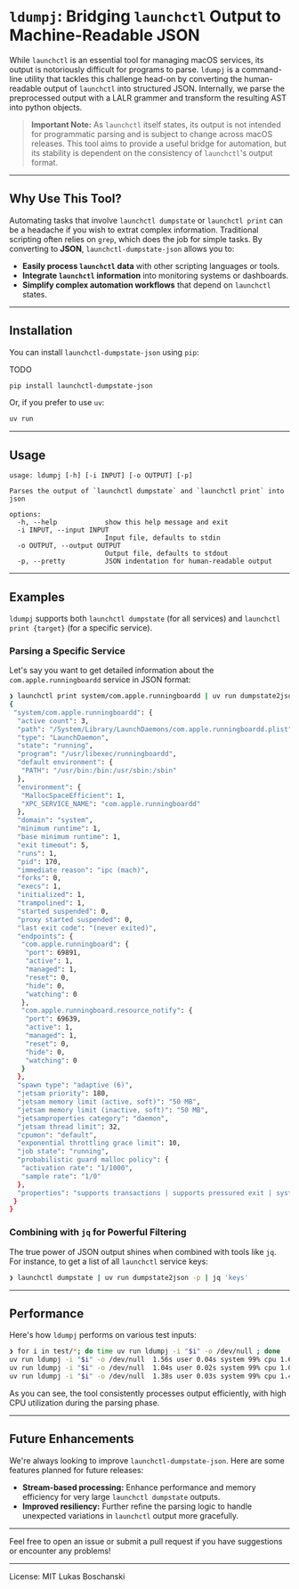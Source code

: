
# `ldumpj`: Bridging `launchctl` Output to Machine-Readable JSON

While `launchctl` is an essential tool for managing macOS services, its output is notoriously difficult for programs to parse. `ldumpj` is a command-line utility that tackles this challenge head-on by converting the human-readable output of `launchctl` into structured JSON. Internally, we parse the preprocessed output with a LALR grammer and transform the resulting AST into python objects.

> **Important Note:** As `launchctl` itself states, its output is not intended for programmatic parsing and is subject to change across macOS releases. This tool aims to provide a useful bridge for automation, but its stability is dependent on the consistency of `launchctl`'s output format.

---

## Why Use This Tool?

Automating tasks that involve `launchctl dumpstate` or `launchctl print` can be a headache if you wish to extrat complex information. Traditional scripting often relies on `grep`, which does the job for simple tasks. By converting to **JSON**, `launchctl-dumpstate-json` allows you to:

* **Easily process `launchctl` data** with other scripting languages or tools.
* **Integrate `launchctl` information** into monitoring systems or dashboards.
* **Simplify complex automation workflows** that depend on `launchctl` states.

---

## Installation

You can install `launchctl-dumpstate-json` using `pip`:

TODO

```bash
pip install launchctl-dumpstate-json
````

Or, if you prefer to use `uv`:

```bash
uv run 
```

-----

## Usage

```
usage: ldumpj [-h] [-i INPUT] [-o OUTPUT] [-p]

Parses the output of `launchctl dumpstate` and `launchctl print` into json

options:
  -h, --help            show this help message and exit
  -i INPUT, --input INPUT
                        Input file, defaults to stdin
  -o OUTPUT, --output OUTPUT
                        Output file, defaults to stdout
  -p, --pretty          JSON indentation for human-readable output
```

-----

## Examples

`ldumpj` supports both `launchctl dumpstate` (for all services) and `launchctl print {target}` (for a specific service).

### Parsing a Specific Service

Let's say you want to get detailed information about the `com.apple.runningboardd` service in JSON format:

```bash
❯ launchctl print system/com.apple.runningboardd | uv run dumpstate2json -p
{
 "system/com.apple.runningboardd": {
  "active count": 3,
  "path": "/System/Library/LaunchDaemons/com.apple.runningboardd.plist",
  "type": "LaunchDaemon",
  "state": "running",
  "program": "/usr/libexec/runningboardd",
  "default environment": {
   "PATH": "/usr/bin:/bin:/usr/sbin:/sbin"
  },
  "environment": {
   "MallocSpaceEfficient": 1,
   "XPC_SERVICE_NAME": "com.apple.runningboardd"
  },
  "domain": "system",
  "minimum runtime": 1,
  "base minimum runtime": 1,
  "exit timeout": 5,
  "runs": 1,
  "pid": 170,
  "immediate reason": "ipc (mach)",
  "forks": 0,
  "execs": 1,
  "initialized": 1,
  "trampolined": 1,
  "started suspended": 0,
  "proxy started suspended": 0,
  "last exit code": "(never exited)",
  "endpoints": {
   "com.apple.runningboard": {
    "port": 69891,
    "active": 1,
    "managed": 1,
    "reset": 0,
    "hide": 0,
    "watching": 0
   },
   "com.apple.runningboard.resource_notify": {
    "port": 69639,
    "active": 1,
    "managed": 1,
    "reset": 0,
    "hide": 0,
    "watching": 0
   }
  },
  "spawn type": "adaptive (6)",
  "jetsam priority": 180,
  "jetsam memory limit (active, soft)": "50 MB",
  "jetsam memory limit (inactive, soft)": "50 MB",
  "jetsamproperties category": "daemon",
  "jetsam thread limit": 32,
  "cpumon": "default",
  "exponential throttling grace limit": 10,
  "job state": "running",
  "probabilistic guard malloc policy": {
   "activation rate": "1/1000",
   "sample rate": "1/0"
  },
  "properties": "supports transactions | supports pressured exit | system service | exponential throttling | tle system"
 }
}
```

### Combining with `jq` for Powerful Filtering

The true power of JSON output shines when combined with tools like `jq`. For instance, to get a list of all `launchctl` service keys:

```bash
❯ launchctl dumpstate | uv run dumpstate2json -p | jq 'keys'
```

-----

## Performance
Here's how `ldumpj` performs on various test inputs:

```bash
❯ for i in test/*; do time uv run ldumpj -i "$i" -o /dev/null ; done
uv run ldumpj -i "$i" -o /dev/null  1.56s user 0.04s system 99% cpu 1.609 total
uv run ldumpj -i "$i" -o /dev/null  1.04s user 0.02s system 99% cpu 1.073 total
uv run ldumpj -i "$i" -o /dev/null  1.38s user 0.03s system 99% cpu 1.415 total
```

As you can see, the tool consistently processes output efficiently, with high CPU utilization during the parsing phase.

-----

## Future Enhancements

We're always looking to improve `launchctl-dumpstate-json`. Here are some features planned for future releases:

  * **Stream-based processing:** Enhance performance and memory efficiency for very large `launchctl dumpstate` outputs.
  * **Improved resiliency:** Further refine the parsing logic to handle unexpected variations in `launchctl` output more gracefully.

-----

Feel free to open an issue or submit a pull request if you have suggestions or encounter any problems\!

-----

License: MIT Lukas Boschanski